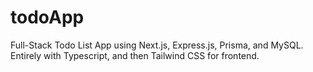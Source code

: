 # todoApp
Full-Stack Todo List App using Next.js, Express.js, Prisma, and MySQL. Entirely with Typescript, and then Tailwind CSS for frontend. 
